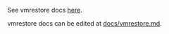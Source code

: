 See vmrestore docs [here](https://docs.victoriametrics.com/vmrestore/).

vmrestore docs can be edited at [docs/vmrestore.md](https://github.com/VictoriaMetrics/VictoriaMetrics/blob/master/docs/vmrestore.md).
